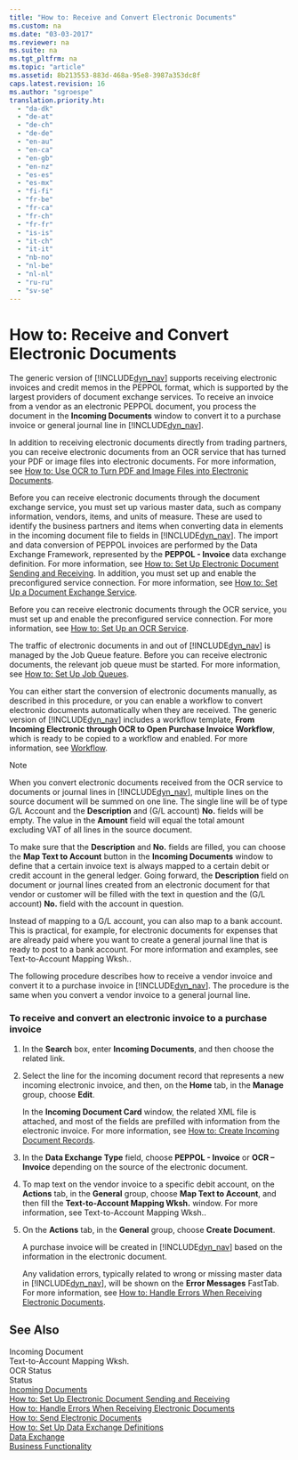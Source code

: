 ```yaml
---
title: "How to: Receive and Convert Electronic Documents"
ms.custom: na
ms.date: "03-03-2017"
ms.reviewer: na
ms.suite: na
ms.tgt_pltfrm: na
ms.topic: "article"
ms.assetid: 8b213553-883d-468a-95e8-3987a353dc8f
caps.latest.revision: 16
ms.author: "sgroespe"
translation.priority.ht: 
  - "da-dk"
  - "de-at"
  - "de-ch"
  - "de-de"
  - "en-au"
  - "en-ca"
  - "en-gb"
  - "en-nz"
  - "es-es"
  - "es-mx"
  - "fi-fi"
  - "fr-be"
  - "fr-ca"
  - "fr-ch"
  - "fr-fr"
  - "is-is"
  - "it-ch"
  - "it-it"
  - "nb-no"
  - "nl-be"
  - "nl-nl"
  - "ru-ru"
  - "sv-se"
---
```

# How to: Receive and Convert Electronic Documents
The generic version of [!INCLUDE[dyn_nav](../../ApplicationDesign/includes/dyn_nav_md.md)] supports receiving electronic invoices and credit memos in the PEPPOL format, which is supported by the largest providers of document exchange services. To receive an invoice from a vendor as an electronic PEPPOL document, you process the document in the **Incoming Documents** window to convert it to a purchase invoice or general journal line in [!INCLUDE[dyn_nav](../../ApplicationDesign/includes/dyn_nav_md.md)].  
  
 In addition to receiving electronic documents directly from trading partners, you can receive electronic documents from an OCR service that has turned your PDF or image files into electronic documents. For more information, see [How to: Use OCR to Turn PDF and Image Files into Electronic Documents](../../BusinessFunctionality/DataExchange/how-to-use-ocr-to-turn-pdf-and-image-files-into-electronic-documents.md).  
  
 Before you can receive electronic documents through the document exchange service, you must set up various master data, such as company information, vendors, items, and units of measure. These are used to identify the business partners and items when converting data in elements in the incoming document file to fields in [!INCLUDE[dyn_nav](../../ApplicationDesign/includes/dyn_nav_md.md)]. The import and data conversion of PEPPOL invoices are performed by the Data Exchange Framework, represented by the **PEPPOL \- Invoice** data exchange definition. For more information, see [How to: Set Up Electronic Document Sending and Receiving](../../BusinessFunctionality/DataExchange/how-to-set-up-electronic-document-sending-and-receiving.md). In addition, you must set up and enable the preconfigured service connection. For more information, see [How to: Set Up a Document Exchange Service](../../BusinessFunctionality/DataExchange/how-to-set-up-a-document-exchange-service.md).  
  
 Before you can receive electronic documents through the OCR service, you must set up and enable the preconfigured service connection. For more information, see [How to: Set Up an OCR Service](../../BusinessFunctionality/DataExchange/how-to-set-up-an-ocr-service.md).  
  
 The traffic of electronic documents in and out of [!INCLUDE[dyn_nav](../../ApplicationDesign/includes/dyn_nav_md.md)] is managed by the Job Queue feature. Before you can receive electronic documents, the relevant job queue must be started. For more information, see [How to: Set Up Job Queues](../../SetupAndAdministration/how-to-set-up-job-queues.md).  
  
 You can either start the conversion of electronic documents manually, as described in this procedure, or you can enable a workflow to convert electronic documents automatically when they are received. The generic version of [!INCLUDE[dyn_nav](../../ApplicationDesign/includes/dyn_nav_md.md)] includes a workflow template, **From Incoming Electronic through OCR to Open Purchase Invoice Workflow**, which is ready to be copied to a workflow and enabled. For more information, see [Workflow](../../BusinessFunctionality/Workflow/workflow.md).  
  
> [!NOTE]  
>  When you convert electronic documents received from the OCR service to documents or journal lines in [!INCLUDE[dyn_nav](../../ApplicationDesign/includes/dyn_nav_md.md)], multiple lines on the source document will be summed on one line. The single line will be of type G\/L Account and the **Description** and \(G\/L account\) **No.** fields will be empty. The value in the **Amount** field will equal the total amount excluding VAT of all lines in the source document.  
>   
>  To make sure that the **Description** and **No.** fields are filled, you can choose the **Map Text to Account** button in the **Incoming Documents** window to define that a certain invoice text is always mapped to a certain debit or credit account in the general ledger. Going forward, the **Description** field on document or journal lines created from an electronic document for that vendor or customer will be filled with the text in question and the \(G\/L account\) **No.** field with the account in question.  
>   
>  Instead of mapping to a G\/L account, you can also map to a bank account. This is practical, for example, for electronic documents for expenses that are already paid where you want to create a general journal line that is ready to post to a bank account. For more information and examples, see Text\-to\-Account Mapping Wksh..  
  
 The following procedure describes how to receive a vendor invoice and convert it to a purchase invoice in [!INCLUDE[dyn_nav](../../ApplicationDesign/includes/dyn_nav_md.md)]. The procedure is the same when you convert a vendor invoice to a general journal line.  
  
### To receive and convert an electronic invoice to a purchase invoice  
  
1.  In the **Search** box, enter **Incoming Documents**, and then choose the related link.  
  
2.  Select the line for the incoming document record that represents a new incoming electronic invoice, and then, on the **Home** tab, in the **Manage** group, choose **Edit**.  
  
     In the **Incoming Document Card** window, the related XML file is attached, and most of the fields are prefilled with information from the electronic invoice. For more information, see [How to: Create Incoming Document Records](../../BusinessFunctionality/IncomingDocuments/how-to-create-incoming-document-records.md).  
  
3.  In the **Data Exchange Type** field, choose **PEPPOL \- Invoice** or **OCR – Invoice** depending on the source of the electronic document.  
  
4.  To map text on the vendor invoice to a specific debit account, on the **Actions** tab, in the **General** group, choose **Map Text to Account**, and then fill the **Text\-to\-Account Mapping Wksh.** window. For more information, see Text\-to\-Account Mapping Wksh..  
  
5.  On the **Actions** tab, in the **General** group, choose **Create Document**.  
  
     A purchase invoice will be created in [!INCLUDE[dyn_nav](../../ApplicationDesign/includes/dyn_nav_md.md)] based on the information in the electronic document.  
  
     Any validation errors, typically related to wrong or missing master data in [!INCLUDE[dyn_nav](../../ApplicationDesign/includes/dyn_nav_md.md)], will be shown on the **Error Messages** FastTab. For more information, see [How to: Handle Errors When Receiving Electronic Documents](../../BusinessFunctionality/IncomingDocuments/how-to-handle-errors-when-receiving-electronic-documents.md).  
  
## See Also  
 Incoming Document   
 Text\-to\-Account Mapping Wksh.   
 OCR Status   
 Status   
 [Incoming Documents](../../BusinessFunctionality/IncomingDocuments/incoming-documents.md)   
 [How to: Set Up Electronic Document Sending and Receiving](../../BusinessFunctionality/DataExchange/how-to-set-up-electronic-document-sending-and-receiving.md)   
 [How to: Handle Errors When Receiving Electronic Documents](../../BusinessFunctionality/IncomingDocuments/how-to-handle-errors-when-receiving-electronic-documents.md)   
 [How to: Send Electronic Documents](../../BusinessFunctionality/DataExchange/how-to-send-electronic-documents.md)   
 [How to: Set Up Data Exchange Definitions](../../BusinessFunctionality/DataExchange/how-to-set-up-data-exchange-definitions.md)   
 [Data Exchange](../../BusinessFunctionality/DataExchange/data-exchange.md)   
 [Business Functionality](../Topic/Business%20Functionality.md)